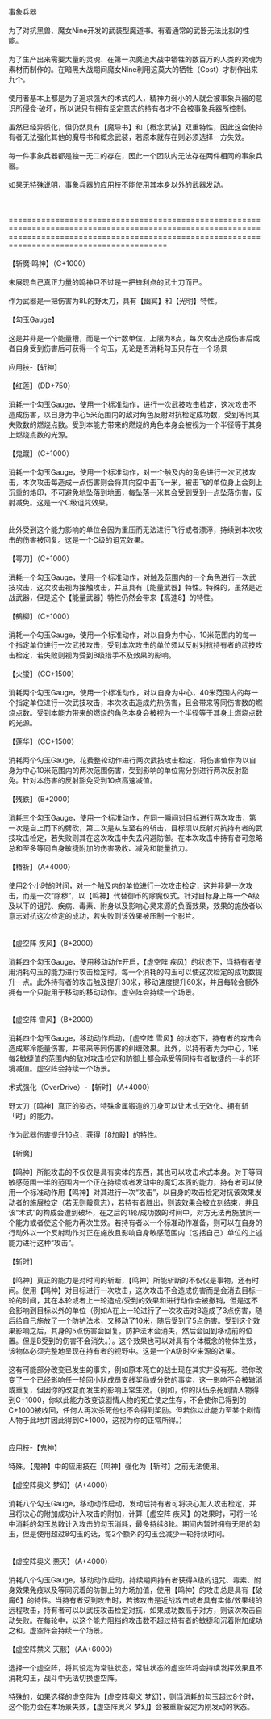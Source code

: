 <title>斩魔·鸣神</title>
<meta name="GENERATOR" content="WinCHM">
<meta http-equiv="Content-Type" content="text/html; charset=gb2312">
<br>事象兵器
<br>
<br>为了对抗黑兽、魔女Nine开发的武装型魔道书。有着通常的武器无法比拟的性能。
<br>
<br>为了生产出来需要大量的灵魂、在第一次魔道大战中牺牲的数百万的人类的灵魂为素材而制作的。在暗黑大战期间魔女Nine利用这莫大的牺牲（Cost）才制作出来九个。
<br>
<br>使用者基本上都是为了追求强大的术式的人，精神力弱小的人就会被事象兵器的意识所侵食·破坏，所以说只有拥有坚定意志的持有者才不会被事象兵器所控制。
<br>
<br>虽然已经异质化，但仍然具有【魔导书】和【概念武装】双重特性，因此这会使持有者无法强化其他的魔导书和概念武装，若原本就存在则必须选择一方失效。
<br>
<br>每一件事象兵器都是独一无二的存在，因此一个团队内无法存在两件相同的事象兵器。
<br>
<br>如果无特殊说明，事象兵器的应用技不能使用其本身以外的武器发动。
<br>
<br>
<br>
<br>====================================================================================================================================================================================================
<br>
<br>【斩魔·鸣神】（C+1000）
<br>
<br>未展现自己真正力量的鸣神只不过是一把锋利点的武士刀而已。
<br>
<br>作为武器是一把伤害为8L的野太刀，具有【幽冥】和【光明】特性。
<br>
<br>【勾玉Gauge】
<br>
<br>这是并非是一个能量槽，而是一个计数单位，上限为8点，每次攻击造成伤害后或者自身受到伤害后可获得一个勾玉，无论是否消耗勾玉只存在一个场景
<br>
<br>应用技-【斩神】
<br>
<br>【红莲】（DD+750）
<br>
<br>消耗一个勾玉Gauge，使用一个标准动作，进行一次武技攻击检定，这次攻击不造成伤害，以自身为中心5米范围内的敌对角色反射对抗检定成功数，受到等同其失败数的燃烧点数。受到本能力带来的燃烧的角色本身会被视为一个半径等于其身上燃烧点数的光源。
<br>
<br>【鬼蹴】（C+1000）
<br>
<br>消耗一个勾玉Gauge，使用一个标准动作，对一个触及内的角色进行一次武技攻击，本次攻击每造成一点伤害则会将其向空中击飞一米，被击飞的单位身上会刻上沉重的烙印，不可避免地坠落到地面，每坠落一米其会受到受到一点坠落伤害，反射减免。这是一个C级诅咒效果。
<br>
<br>
<br>此外受到这个能力影响的单位会因为重压而无法进行飞行或者漂浮，持续到本次攻击的伤害被回复。这是一个C级的诅咒效果。
<br>
<br>【咢刀】（C+1000）
<br>
<br>消耗一个勾玉Gauge，使用一个标准动作，对触及范围内的一个角色进行一次武技攻击，这次攻击视为接触攻击，并且具有【能量武器】特性。特殊的，虽然是近战武器，但是这个【能量武器】特性仍然会带来【高速8】的特性。
<br>
<br>【鵺柳】（C+1000）
<br>
<br>消耗一个勾玉Gauge，使用一个标准动作，对以自身为中心，10米范围内的每一个指定单位进行一次武技攻击，受到本次攻击的单位须以反射对抗持有者的武技攻击检定，若失败则视为受到B级措手不及效果的影响。
<br>
<br>【火蛍】（CC+1500）
<br>
<br>消耗两个勾玉Gauge，使用一个标准动作，对以自身为中心，40米范围内的每一个指定单位进行一次武技攻击，本次攻击造成灼热伤害，且会带来等同伤害数的燃烧点数。受到本能力带来的燃烧的角色本身会被视为一个半径等于其身上燃烧点数的光源。
<br>
<br>【莲华】（CC+1500）
<br>
<br>消耗两个勾玉Gauge，花费整轮动作进行两次武技攻击检定，将伤害值作为以自身为中心10米范围内的两次范围伤害，受到影响的单位需分别进行两次反射豁免。针对本伤害的反射豁免受到10点高速减值。
<br>
<br>【残鉄】（B+2000）
<br>
<br>消耗三个勾玉Gauge，使用一个标准动作，在同一瞬间对目标进行两次攻击，第一次是自上而下的劈砍，第二次是从左至右的斩击，目标须以反射对抗持有者的武技攻击检定，若失败则其在这次攻击中失去闪避防御。在本次攻击中持有者可忽略总和至多等同自身敏捷附加的伤害吸收、减免和能量抗力。
<br>
<br>【椿祈】（A+4000）
<br>
<br>使用2个小时的时间，对一个触及内的单位进行一次攻击检定，这并非是一次攻击，而是一次“除秽”，以【鸣神】代替御币的除魔仪式。针对目标身上每一个A级及以下的诅咒、疾病、毒素、附身以及影响心灵来源的负面效果，效果的施放者以意志对抗这次检定的成功，若失败则该效果被压制一个影片。
<br>
<br>
<br>【虚空阵 疾风】（B+2000）
<br>
<br>消耗四个勾玉Gauge，使用移动动作开启，【虚空阵 疾风】的状态下，当持有者使用消耗勾玉的能力进行攻击检定时，每一个消耗的勾玉可以使这次检定的成功数提升一点。此外持有者的攻击触及提升30米，移动速度提升60米，并且每轮会额外拥有一个只能用于移动的移动动作。虚空阵会持续一个场景。
<br>
<br>
<br>【虚空阵 雪风】（B+2000）
<br>
<br>消耗四个勾玉Gauge，移动动作启动，【虚空阵 雪风】的状态下，持有者的攻击会造成寒冷能量伤害，并带来等同伤害的纠缠效果。此外，以持有者为为中心，1米每2敏捷值的范围内的敌对攻击检定和防御上都会承受等同持有者敏捷的一半的环境减值。虚空阵会持续一个场景。
<br>
<br>术式强化（OverDrive）-【斩时】（A+4000）
<br>
<br>野太刀【鸣神】真正的姿态，特殊金属锻造的刀身可以让术式无效化、拥有斩「时」的能力。
<br>
<br>作为武器伤害提升16点，获得【8加骰】的特性。
<br>
<br>【斩魔】
<br>
<br>【鸣神】所能攻击的不仅仅是具有实体的东西，其也可以攻击术式本身。对于等同敏感范围一半的范围内一个正在持续或者发动中的魔幻本质的能力，持有者可以使用一个标准动作用【鸣神】对其进行一次“攻击”，以自身的攻击检定对抗该效果发动者的施展检定（若无则骰意志），若持有者胜出，则该效果会被立刻结束，并且该“术式”的构成会遭到破坏，在之后的1轮/成功数的时间中，对方无法再施放同一个能力或者使这个能力再次生效。若持有者以一个标准动作准备，则可以在自身的行动外以一个反射动作对正在施放且影响自身敏感范围内（包括自己）单位的上述能力进行这种“攻击”。
<br>
<br>【斩时】
<br>
<br>【鸣神】真正的能力是对时间的斩断，【鸣神】所能斩断的不仅仅是事物，还有时间。使用【鸣神】对目标进行一次攻击，这次攻击不会造成伤害而是会消去目标一轮的时间，其在本轮或者上一轮造成/受到的效果和进行动作会被撤销，但是这不会影响到目标以外的单位（例如A在上一轮进行了一次攻击对B造成了3点伤害，随后给自己施放了一个防护法术，又移动了10米，随后受到了5点伤害。受到这个效果影响之后，其身的5点伤害会回复，防护法术会消失，然后会回到移动前的位置。但是B受到的伤害不会消失。）。这个效果也可以对具有个体概念的物体生效，该物体必须完整地呈现在持有者的视野中。这是一个A级时空来源的效果。
<br>
<br>这有可能部分改变已发生的事实，例如原本死亡的战士现在其实并没有死。若你改变了一个已经影响任一轮回小队成员支线奖励或分数的事实，这一影响不会被辙消或重复，但因你的改变而发生的影响正常生效。（例如，你的队伍杀死剧情人物得到C+1000，你以此能力改变该剧情人物的死亡使之生存，不会使你已得到的C+1000被收回，任何人再次杀死他也不会得到奖励。但若你以此能力至某个剧情人物于此地并因此得到C+1000，这视为你的正常所得。） 
<br>
<br>
<br>应用技-【鬼神】
<br>
<br>特殊，【鬼神】中的应用技在【鸣神】强化为【斩时】之前无法使用。
<br>
<br>【虚空阵奥义 梦幻】（A+4000）
<br>
<br>消耗八个勾玉Gauge，移动动作启动，发动后持有者可将决心加入攻击检定，并且将决心的附加成功计入攻击的附加，计算【虚空阵 疾风】的效果时，可将一轮中消耗的勾玉总数计入攻击的勾玉消耗，最多持续8轮。期间内暂时拥有无限的勾玉，但是使用超过8勾玉的话，每2个额外的勾玉会减少一轮持续时间。
<br>
<br>
<br>【虚空阵奥义 悪灭】（A+4000）
<br>
<br>消耗八个勾玉Gauge，移动动作启动，持续期间持有者获得A级的诅咒、毒素、附身效果免疫以及等同沉着的防御上的力场加值，使用【鸣神】的攻击总是具有【破魔6】的特性。当持有者受到攻击时，若该攻击是近战攻击或者具有实体/效果线的远程攻击，持有者可以以武技攻击检定对抗，如果成功数高于对方，则该次攻击自动失败。在每轮中，以这个能力阻挡的攻击数不超过持有者的敏捷和沉着附加成功之和。虚空阵会持续一个场景。
<br>
<br>【虚空阵禁义 天骸】（AA+6000）
<br>
<br>选择一个虚空阵，将其设定为常驻状态，常驻状态的虚空阵将会持续发挥效果且不消耗勾玉，战斗中无法切换虚空阵。
<br>
<br>特殊的，如果选择的虚空阵为【虚空阵奥义 梦幻】，则当消耗的勾玉超过8个时，这个能力会在本场景失效，【虚空阵奥义 梦幻】会被重新设定为刚发动的状态。
<br>
<br>